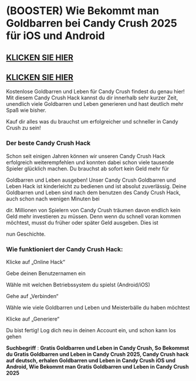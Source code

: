 # (BOOSTER) Wie Bekommt man Goldbarren bei Candy Crush 2025 für iOS und Android

## [KLICKEN SIE HIER](https://lokiesguide.store/de/2e54642/?=candycrushsaga)

## [KLICKEN SIE HIER](https://lokiesguide.store/de/2e54642/?=candycrushsaga)

Kostenlose Goldbarren und Leben für Candy Crush findest du genau hier! Mit diesem Candy Crush Hack kannst du dir innerhalb sehr kurzer Zeit, unendlich viele Goldbarren und Leben generieren und hast deutlich mehr Spaß wie bisher. 

Kauf dir alles was du brauchst um erfolgreicher und schneller in Candy Crush zu sein!

### Der beste Candy Crush Hack

Schon seit einigen Jahren können wir unseren Candy Crush Hack erfolgreich weiterempfehlen und konnten dabei schon viele tausende Spieler glücklich machen. Du brauchst ab sofort kein Geld mehr für 

Goldbarren und Leben ausgeben! Unser Candy Crush Goldbarren und Leben Hack ist kinderleicht zu bedienen und ist absolut zuverlässig. Deine Goldbarren und Leben sind nach dem benutzen des Candy Crush Hack, auch schon nach wenigen Minuten bei 

dir. Millionen von Spielern von Candy Crush träumen davon endlich kein Geld mehr investieren zu müssen. Denn wenn du schnell voran kommen möchtest, musst du früher oder später Geld ausgeben. Dies ist 

nun Geschichte.

### Wie funktioniert der Candy Crush Hack:

Klicke auf „Online Hack“

Gebe deinen Benutzernamen ein

Wähle mit welchen Betriebssystem du spielst (Android/iOS)

Gehe auf „Verbinden“

Wähle wie viele Goldbarren und Leben und Meisterbälle du haben möchtest

Klicke auf „Generiere“

Du bist fertig! Log dich neu in deinen Account ein, und schon kann los gehen


**Suchbegriff** : **Gratis Goldbarren und Leben in Candy Crush, So Bekommst du Gratis Goldbarren und Leben in Candy Crush 2025, Candy Crush hack auf deutsch, erhalen Goldbarren und Leben in Candy Crush iOS und Android, Wie Bekommt man Gratis Goldbarren und Leben in Candy Crush 2025**
